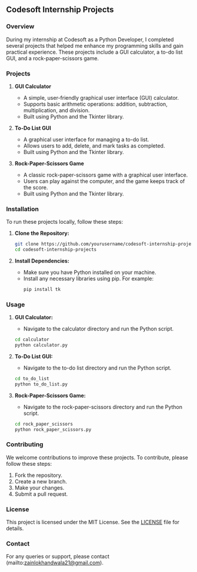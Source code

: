 ## Codesoft Internship Projects

### Overview

During my internship at Codesoft as a Python Developer, I completed several projects that helped me enhance my programming skills and gain practical experience. These projects include a GUI calculator, a to-do list GUI, and a rock-paper-scissors game.

### Projects

1. **GUI Calculator**
   - A simple, user-friendly graphical user interface (GUI) calculator.
   - Supports basic arithmetic operations: addition, subtraction, multiplication, and division.
   - Built using Python and the Tkinter library.

2. **To-Do List GUI**
   - A graphical user interface for managing a to-do list.
   - Allows users to add, delete, and mark tasks as completed.
   - Built using Python and the Tkinter library.

3. **Rock-Paper-Scissors Game**
   - A classic rock-paper-scissors game with a graphical user interface.
   - Users can play against the computer, and the game keeps track of the score.
   - Built using Python and the Tkinter library.

### Installation

To run these projects locally, follow these steps:

1. **Clone the Repository:**
   ```bash
   git clone https://github.com/yourusername/codesoft-internship-projects.git
   cd codesoft-internship-projects
   ```

2. **Install Dependencies:**
   - Make sure you have Python installed on your machine.
   - Install any necessary libraries using pip. For example:
     ```bash
     pip install tk
     ```

### Usage

1. **GUI Calculator:**
   - Navigate to the calculator directory and run the Python script.
   ```bash
   cd calculator
   python calculator.py
   ```

2. **To-Do List GUI:**
   - Navigate to the to-do list directory and run the Python script.
   ```bash
   cd to_do_list
   python to_do_list.py
   ```

3. **Rock-Paper-Scissors Game:**
   - Navigate to the rock-paper-scissors directory and run the Python script.
   ```bash
   cd rock_paper_scissors
   python rock_paper_scissors.py
   ```


### Contributing

We welcome contributions to improve these projects. To contribute, please follow these steps:

1. Fork the repository.
2. Create a new branch.
3. Make your changes.
4. Submit a pull request.

### License

This project is licensed under the MIT License. See the [LICENSE](LICENSE) file for details.

### Contact

For any queries or support, please contact (mailto:zainlokhandwala21@gmail.com).
